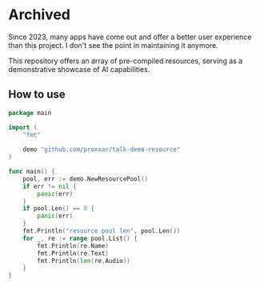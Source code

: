 # Archived
Since 2023, many apps have come out and offer a better user experience than this project. I don't see the point in maintaining it anymore.

This repository offers an array of pre-compiled resources, serving as a demonstrative showcase of AI capabilities.

## How to use

```go
package main

import (
	"fmt"
	
	demo "github.com/proxoar/talk-demo-resource"
)

func main() {
	pool, err := demo.NewResourcePool()
	if err != nil {
		panic(err)
	}
	if pool.Len() == 0 {
		panic(err)
	}
	fmt.Println("resource pool len", pool.Len())
	for _, re := range pool.List() {
		fmt.Println(re.Name)
		fmt.Println(re.Text)
		fmt.Println(len(re.Audio))
	}
}

```
